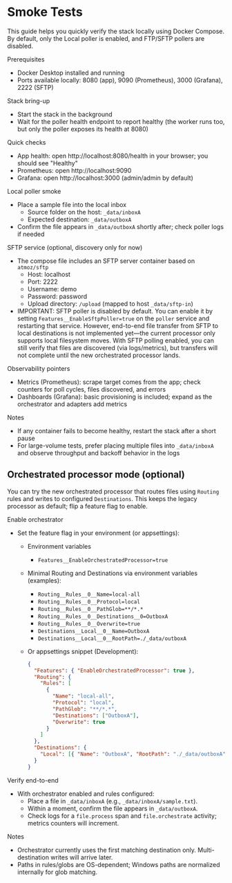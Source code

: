 # Smoke Tests

This guide helps you quickly verify the stack locally using Docker Compose. By default, only the Local poller is enabled, and FTP/SFTP pollers are disabled.

Prerequisites

- Docker Desktop installed and running
- Ports available locally: 8080 (app), 9090 (Prometheus), 3000 (Grafana), 2222 (SFTP)

Stack bring-up

- Start the stack in the background
- Wait for the poller health endpoint to report healthy (the worker runs too, but only the poller exposes its health at 8080)

Quick checks

- App health: open http://localhost:8080/health in your browser; you should see "Healthy"
- Prometheus: open http://localhost:9090
- Grafana: open http://localhost:3000 (admin/admin by default)

Local poller smoke

- Place a sample file into the local inbox
  - Source folder on the host: `_data/inboxA`
  - Expected destination: `_data/outboxA`
- Confirm the file appears in `_data/outboxA` shortly after; check poller logs if needed

SFTP service (optional, discovery only for now)

- The compose file includes an SFTP server container based on `atmoz/sftp`
  - Host: localhost
  - Port: 2222
  - Username: demo
  - Password: password
  - Upload directory: `/upload` (mapped to host `_data/sftp-in`)
- IMPORTANT: SFTP poller is disabled by default. You can enable it by setting `Features__EnableSftpPoller=true` on the `poller` service and restarting that service. However, end-to-end file transfer from SFTP to local destinations is not implemented yet—the current processor only supports local filesystem moves. With SFTP polling enabled, you can still verify that files are discovered (via logs/metrics), but transfers will not complete until the new orchestrated processor lands.

Observability pointers

- Metrics (Prometheus): scrape target comes from the app; check counters for poll cycles, files discovered, and errors
- Dashboards (Grafana): basic provisioning is included; expand as the orchestrator and adapters add metrics

Notes

- If any container fails to become healthy, restart the stack after a short pause
- For large-volume tests, prefer placing multiple files into `_data/inboxA` and observe throughput and backoff behavior in the logs

## Orchestrated processor mode (optional)

You can try the new orchestrated processor that routes files using `Routing` rules and writes to configured `Destinations`. This keeps the legacy processor as default; flip a feature flag to enable.

Enable orchestrator

- Set the feature flag in your environment (or appsettings):

  - Environment variables

    - `Features__EnableOrchestratedProcessor=true`

  - Minimal Routing and Destinations via environment variables (examples):

    - `Routing__Rules__0__Name=local-all`
    - `Routing__Rules__0__Protocol=local`
    - `Routing__Rules__0__PathGlob=**/*.*`
    - `Routing__Rules__0__Destinations__0=OutboxA`
    - `Routing__Rules__0__Overwrite=true`
    - `Destinations__Local__0__Name=OutboxA`
    - `Destinations__Local__0__RootPath=./_data/outboxA`

  - Or appsettings snippet (Development):

    ```json
    {
      "Features": { "EnableOrchestratedProcessor": true },
      "Routing": {
        "Rules": [
          {
            "Name": "local-all",
            "Protocol": "local",
            "PathGlob": "**/*.*",
            "Destinations": ["OutboxA"],
            "Overwrite": true
          }
        ]
      },
      "Destinations": {
        "Local": [{ "Name": "OutboxA", "RootPath": "./_data/outboxA" }]
      }
    }
    ```

Verify end-to-end

- With orchestrator enabled and rules configured:
  - Place a file in `_data/inboxA` (e.g., `_data/inboxA/sample.txt`).
  - Within a moment, confirm the file appears in `_data/outboxA`.
  - Check logs for a `file.process` span and `file.orchestrate` activity; metrics counters will increment.

Notes

- Orchestrator currently uses the first matching destination only. Multi-destination writes will arrive later.
- Paths in rules/globs are OS-dependent; Windows paths are normalized internally for glob matching.
